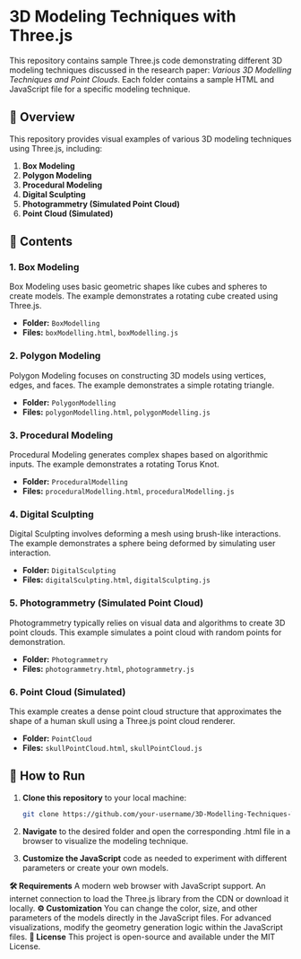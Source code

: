 # 3D Modeling Techniques with Three.js

This repository contains sample Three.js code demonstrating different 3D modeling techniques discussed in the research paper: *Various 3D Modelling Techniques and Point Clouds*. Each folder contains a sample HTML and JavaScript file for a specific modeling technique.

## 📜 Overview

This repository provides visual examples of various 3D modeling techniques using Three.js, including:

1. **Box Modeling**
2. **Polygon Modeling**
3. **Procedural Modeling**
4. **Digital Sculpting**
5. **Photogrammetry (Simulated Point Cloud)**
6. **Point Cloud (Simulated)**

## 📂 Contents

### 1. **Box Modeling**
Box Modeling uses basic geometric shapes like cubes and spheres to create models. The example demonstrates a rotating cube created using Three.js.

- **Folder:** `BoxModelling`
- **Files:** `boxModelling.html`, `boxModelling.js`

### 2. **Polygon Modeling**
Polygon Modeling focuses on constructing 3D models using vertices, edges, and faces. The example demonstrates a simple rotating triangle.

- **Folder:** `PolygonModelling`
- **Files:** `polygonModelling.html`, `polygonModelling.js`

### 3. **Procedural Modeling**
Procedural Modeling generates complex shapes based on algorithmic inputs. The example demonstrates a rotating Torus Knot.

- **Folder:** `ProceduralModelling`
- **Files:** `proceduralModelling.html`, `proceduralModelling.js`

### 4. **Digital Sculpting**
Digital Sculpting involves deforming a mesh using brush-like interactions. The example demonstrates a sphere being deformed by simulating user interaction.

- **Folder:** `DigitalSculpting`
- **Files:** `digitalSculpting.html`, `digitalSculpting.js`

### 5. **Photogrammetry (Simulated Point Cloud)**
Photogrammetry typically relies on visual data and algorithms to create 3D point clouds. This example simulates a point cloud with random points for demonstration.

- **Folder:** `Photogrammetry`
- **Files:** `photogrammetry.html`, `photogrammetry.js`

### 6. **Point Cloud (Simulated)**
This example creates a dense point cloud structure that approximates the shape of a human skull using a Three.js point cloud renderer.

- **Folder:** `PointCloud`
- **Files:** `skullPointCloud.html`, `skullPointCloud.js`

## 🚀 How to Run

1. **Clone this repository** to your local machine:
   ```bash
   git clone https://github.com/your-username/3D-Modelling-Techniques-ThreeJS.git
2. **Navigate** to the desired folder and open the corresponding .html file in a browser to visualize the modeling technique.

3. **Customize the JavaScript** code as needed to experiment with different parameters or create your own models.

**🛠 Requirements**
A modern web browser with JavaScript support.
An internet connection to load the Three.js library from the CDN or download it locally.
**⚙️ Customization**
You can change the color, size, and other parameters of the models directly in the JavaScript files.
For advanced visualizations, modify the geometry generation logic within the JavaScript files.
**📄 License**
This project is open-source and available under the MIT License.
